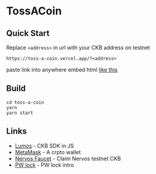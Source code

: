 # TossACoin

## Quick Start
Replace `<address>` in url with your CKB address on testnet
```
https://toss-a-coin.vercel.app/?<address>
```
paste link into anywhere embed html [like this](https://liriu.notion.site/Toss-A-Coin-like-button-with-CKB-bfdd423fd4bc4f7883a2b1c95d66d970)

## Build
```
cd toss-a-coin
yarn
yarn start
```

## Links

- [Lumos](https://github.com/ckb-js/lumos) - CKB SDK in JS
- [MetaMask](https://metamask.io/) - A crpto wallet
- [Nervos Faucet](https://faucet.nervos.org/) - Claim Nervos testnet CKB
- [PW lock](https://docs.nervos.org/docs/essays/pw-lock) - PW lock intro
